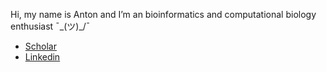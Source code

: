 Hi, my name is Anton and I’m an bioinformatics and computational biology enthusiast ¯\_(ツ)_/¯
- [Scholar](https://scholar.google.com/citations?user=f_Cm14sAAAAJ&hl=en&oi=ao)
- [Linkedin](https://www.linkedin.com/in/antoneliseev/)
